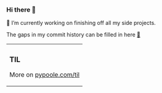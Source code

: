 ### Hi there 👋

🔭 I’m currently working on finishing off all my side projects.

The gaps in my commit history can be filled in here [🦊](https://gitlab.com/cameron.j.poole)

<table><tr><td valign="top" width="100%">

### TIL
<!-- tils starts -->

<!-- tils ends -->
More on [pypoole.com/til](https://pypoole.com/til/)
</td></tr></table>

<!--
**Mappboy/Mappboy** is a ✨ _special_ ✨ repository because its `README.md` (this file) appears on your GitHub profile.

Here are some ideas to get you started:

- 🔭 I’m currently working on ...
- 🌱 I’m currently learning ...
- 👯 I’m looking to collaborate on ...
- 🤔 I’m looking for help with ...
- 💬 Ask me about ...
- 📫 How to reach me: ...
- 😄 Pronouns: ...
- ⚡ Fun fact: ...
-->
